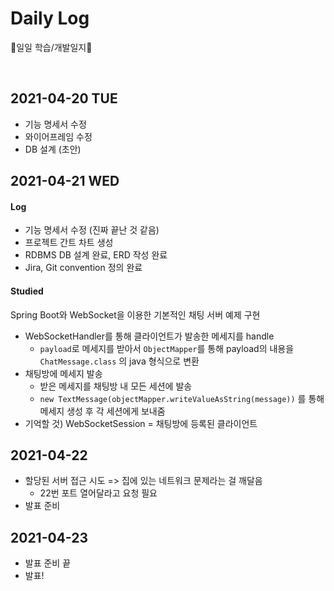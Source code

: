 # Daily Log

📑일일 학습/개발일지📑 

<br>

## 2021-04-20 TUE

- 기능 명세서 수정
- 와이어프레임 수정
- DB 설계 (초안)

## 2021-04-21 WED

#### Log

- 기능 명세서 수정 (진짜 끝난 것 같음)
- 프로젝트 간트 차트 생성
- RDBMS DB 설계 완료, ERD 작성 완료
- Jira, Git convention 정의 완료

#### Studied

Spring Boot와 WebSocket을 이용한 기본적인 채팅 서버 예제 구현

 - WebSocketHandler를 통해 클라이언트가 발송한 메세지를 handle
     - `payload`로 메세지를 받아서 `ObjectMapper`를 통해 payload의 내용을 `ChatMessage.class` 의 java 형식으로 변환
  - 채팅방에 메세지 발송
      - 받은 메세지를 채팅방 내 모든 세션에 발송
      - `new TextMessage(objectMapper.writeValueAsString(message))` 를 통해 메세지 생성 후 각 세션에게 보내줌
  - 기억할 것) WebSocketSession = 채팅방에 등록된 클라이언트

## 2021-04-22

- 할당된 서버 접근 시도 => 집에 있는 네트워크 문제라는 걸 깨달음
  - 22번 포트 열어달라고 요청 필요
- 발표 준비

## 2021-04-23

- 발표 준비 끝
- 발표!